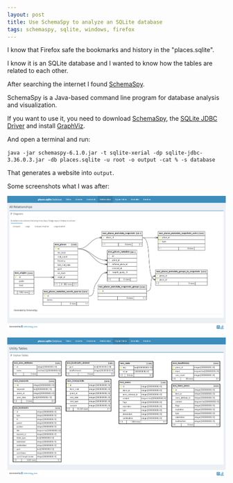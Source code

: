 ```yaml
---
layout: post
title: Use SchemaSpy to analyze an SQLite database
tags: schemaspy, sqlite, windows, firefox
---
```


I know that Firefox safe the bookmarks and history in the "places.sqlite".

I know it is an SQLite database and I wanted to know how the tables are related to each other.

After searching the internet I found [SchemaSpy](https://schemaspy.org/).

SchemaSpy is a Java-based command line program for database analysis and visualization. 

If you want to use it, you need to download [SchemaSpy](https://github.com/schemaspy/schemaspy/releases/download/v6.1.0/schemaspy-6.1.0.jar), the [SQLite JDBC Driver](https://github.com/xerial/sqlite-jdbc/releases/tag/3.36.0.3) and install [GraphViz](https://graphviz.gitlab.io/download/#windows).

And open a terminal and run:

```
java -jar schemaspy-6.1.0.jar -t sqlite-xerial -dp sqlite-jdbc-3.36.0.3.jar -db places.sqlite -u root -o output -cat % -s database
```

That generates a website into `output`.

Some screenshots what I was after:

![SchemaSpy - All Relationships](https://raw.githubusercontent.com/ikem-krueger/ikem-krueger.github.io/master/images/schemaspy-places-sqlite-all-relationships.png)

![SchemaSpy - Utility Tables](https://raw.githubusercontent.com/ikem-krueger/ikem-krueger.github.io/master/images/schemaspy-places-sqlite-utility-tables.png)
